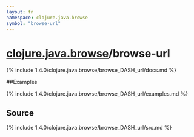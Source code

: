 ```yaml
---
layout: fn
namespace: clojure.java.browse
symbol: "browse-url"
---
```


# [clojure.java.browse](../)/browse-url

{% include 1.4.0/clojure.java.browse/browse_DASH_url/docs.md %}

##Examples

{% include 1.4.0/clojure.java.browse/browse_DASH_url/examples.md %}
## Source
{% include 1.4.0/clojure.java.browse/browse_DASH_url/src.md %}

